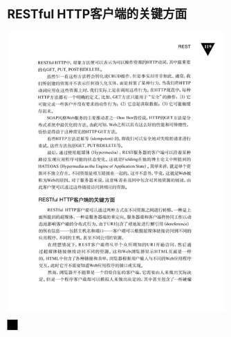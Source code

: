 # RESTful HTTP客户端的关键方面 

<div align = "center"><img src = "images/000051.jpg"/></div>
 <p class="calibre1"><img src="images/000078.png" alt="Image 156" class="calibre2" /></p>  